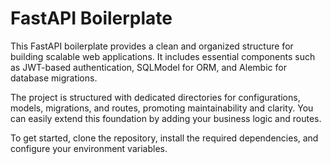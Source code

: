 # FastAPI Boilerplate

This FastAPI boilerplate provides a clean and organized structure for building scalable web applications. It includes essential components such as JWT-based authentication, SQLModel for ORM, and Alembic for database migrations.

The project is structured with dedicated directories for configurations, models, migrations, and routes, promoting maintainability and clarity. You can easily extend this foundation by adding your business logic and routes.

To get started, clone the repository, install the required dependencies, and configure your environment variables.
